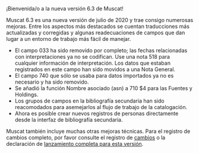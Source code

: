 ¡Bienvenida/o a la nueva versión 6.3 de Muscat!

Muscat 6.3 es una nueva versión de julio de 2020 y trae consigo numerosas mejoras. Entre los aspectos más destacados se cuentan traducciones más
actualizadas y corregidas y algunas readecuaciones de campos que dan lugar a un entorno de trabajo más fácil de manejar.  

* El campo 033 ha sido removido por completo; las fechas relacionadas con interpretaciones ya no se codifican. Use una nota 518 para cualquier información de interpretación. Los datos que estaban registrados en este campo han sido movidos a una Nota General.
* El campo 740 que sólo se usaba para datos importados ya no es necesario y ha sido removido.
* Se añadió la función Nombre asociado (asn) a 710 $4 para las Fuentes y Holdings.
* Los grupos de campos en la bibliografía secundaria han sido reacomodados para asemejarlos al flujo de trabajo de la catalogación.
* Ahora es posible crear nuevos registros de personas directamente desde la interfaz de bibliografía secundaria.

Muscat también incluye muchas otras mejoras técnicas. Para el registro de cambios completo, por favor consulte el registro de [cambios](https://github.com/rism-ch/muscat/blob/master/CHANGELOG) o la declaración de [lanzamiento completa para esta versión](https://github.com/rism-ch/muscat/releases/tag/v6.3). 